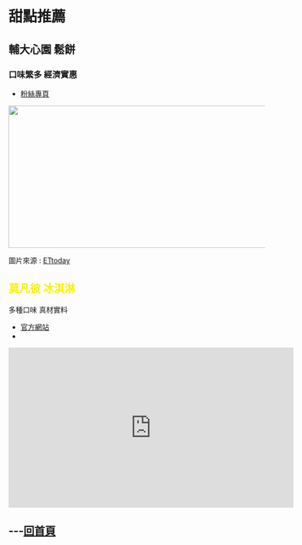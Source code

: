 <html>
<head>
  <style>
    .red-text {
      color:#f5000d;
    }
    .orange-text{
      color:#f55c00;
    }
    .yellow-text{
      color:#f5f300;
    }
    .blue-text{
      color:#0009ff;
    }
   </style>
</head>
<h1>甜點推薦</h1><p>
 
<h2 class="-text">  輔大心園   鬆餅  </h2><p>

<h3>  口味繁多  經濟實惠  </h3><p>
    <ul>
        <li><a href="https://www.facebook.com/CIAO.WEI.waffle/">粉絲專頁</a></li>
    </ul>

<img id="comp-ja6kq5fb1imgimage" style="width: 560px; height: 280px;" src="https://cdn2.ettoday.net/images/3406/d3406781.jpg" ><p>

<p>圖片來源 : <a href="https://www.ettoday.net/news/20180712/1209708.htm">ETtoday</a></p>


<h2 class="yellow-text">  莫凡彼 冰淇淋  </h2><p>
  
<p>  多種口味   真材實料  </p><p>
  <ul>
    <li><a href="https://www.mvp-icecream.com.tw/index.php?ac=MenuShow1">官方網站</a><li>
  </ul>
  
<iframe width="560" height="315" src="https://www.youtube.com/embed/UTCIla-84hA" frameborder="0" allow="accelerometer; autoplay; encrypted-media; gyroscope; picture-in-picture" allowfullscreen></iframe><p>


<h2>---<a href="https://gary7lu.github.io/Food/">回首頁</a></h2>


